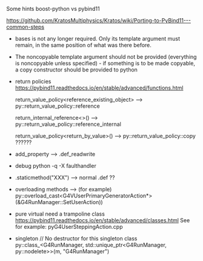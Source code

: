 

Some hints boost-python vs pybind11

https://github.com/KratosMultiphysics/Kratos/wiki/Porting-to-PyBind11---common-steps

- bases is not any longer required. Only its template argument must
  remain, in the same position of what was there before.

- The noncopyable template argument should not be provided (everything
  is noncopyable unless specified) - if something is to be made
  copyable, a copy constructor should be provided to python
  
    
- return policies
  https://pybind11.readthedocs.io/en/stable/advanced/functions.html
 
  return_value_policy<reference_existing_object>
  -->
  py::return_value_policy::reference 
  
  return_internal_reference<>()
  -->
  py::return_value_policy::reference_internal
      
  return_value_policy<return_by_value>()
  --> 
  py::return_value_policy::copy	 ??????
  

- add_property
  -->
  .def_readwrite


- debug
  python -q -X faulthandler

- .staticmethod("XXX")
  --> normal .def ??


- overloading methods
  --> 
  (for example)
   py::overload_cast<G4VUserPrimaryGeneratorAction*>(&G4RunManager::SetUserAction))


- pure virtual need a trampoline class
    https://pybind11.readthedocs.io/en/stable/advanced/classes.html
    See for example: pyG4UserSteppingAction.cpp

- singleton
  // No destructor for this singleton class
  py::class_<G4RunManager, std::unique_ptr<G4RunManager, py::nodelete>>(m, "G4RunManager")



